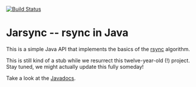 [![Build Status](https://travis-ci.org/csm/Jarsync.svg?branch=master)](https://travis-ci.org/csm/Jarsync)

# Jarsync -- rsync in Java

This is a simple Java API that implements the basics of the [rsync](http://rsync.samba.org) algorithm.

This is still kind of a stub while we resurrect this twelve-year-old (!) project. Stay tuned, we might actually
update this fully someday!

Take a look at the [Javadocs](http://csm.github.io/Jarsync).